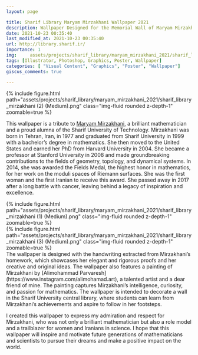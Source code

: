 ```yaml
---
layout: page

title: Sharif Library Maryam Mirzakhani Wallpaper 2021
description: Wallpaper Designed for the Memorial Wall of Maryam Mirzakhani in Sharif University Library
date: 2021-10-23 00:35:40 
last_modified_at: 2021-10-23 00:35:40 
url: http://library.sharif.ir/
importance: 1
img:     assets/projects/sharif_library/maryam_mirzakhani_2021/sharif_library_mirzakhani (2) (Medium).png
tags: [Illustrator, Photoshop, Graphics, Poster, Wallpaper]
categories: [ "Visual Content", "Graphics", "Poster", "Wallpaper"]
giscus_comments: true

---
```

<div class="row mt-3">
    <div class="col-sm mt-3 mt-md-0">
        {% include figure.html path="assets/projects/sharif_library/maryam_mirzakhani_2021/sharif_library_mirzakhani (2) (Medium).png" class="img-fluid rounded z-depth-1" zoomable=true %}
    </div> 
</div>


This wallpaper is a tribute to [Maryam Mirzakhani](https://en.wikipedia.org/wiki/Maryam_Mirzakhani), a brilliant mathematician and a proud alumna of the Sharif University of Technology. Mirzakhani was born in Tehran, Iran, in 1977 and graduated from Sharif University in 1999 with a bachelor’s degree in mathematics. She then moved to the United States and earned her PhD from Harvard University in 2004. She became a professor at Stanford University in 2008 and made groundbreaking contributions to the fields of geometry, topology, and dynamical systems. In 2014, she was awarded the Fields Medal, the highest honor in mathematics, for her work on the moduli spaces of Riemann surfaces. She was the first woman and the first Iranian to receive this award. She passed away in 2017 after a long battle with cancer, leaving behind a legacy of inspiration and excellence.



<div class="row mt-3">
    <div class="col-sm mt-3 mt-md-0">
        {% include figure.html path="assets/projects/sharif_library/maryam_mirzakhani_2021/sharif_library_mirzakhani (1) (Medium).png" class="img-fluid rounded z-depth-1" zoomable=true %}
    </div>
    <div class="col-sm mt-3 mt-md-0">
        {% include figure.html path="assets/projects/sharif_library/maryam_mirzakhani_2021/sharif_library_mirzakhani (3) (Medium).png" class="img-fluid rounded z-depth-1" zoomable=true %}
    </div>
    
</div>
The wallpaper is designed with the handwriting extracted from Mirzakhani’s homework, which showcases her elegant and rigorous proofs and her creative and original ideas. The wallpaper also features a painting of Mirzakhani by [Alimohammad Parvaresh](https://www.instagram.com/alimohamad.art), a talented artist and a dear friend of mine. The painting captures Mirzakhani’s intelligence, curiosity, and passion for mathematics. The wallpaper is intended to decorate a wall in the Sharif University central library, where students can learn from Mirzakhani’s achievements and aspire to follow in her footsteps.

I created this wallpaper to express my admiration and respect for Mirzakhani, who was not only a brilliant mathematician but also a role model and a trailblazer for women and Iranians in science. I hope that this wallpaper will inspire and motivate future generations of mathematicians and scientists to pursue their dreams and make a positive impact on the world.
